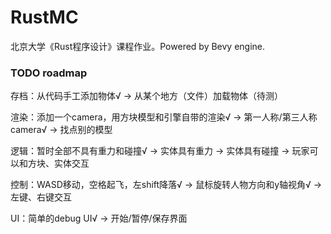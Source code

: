 # RustMC

北京大学《Rust程序设计》课程作业。Powered by Bevy engine.

### TODO roadmap

存档：从代码手工添加物体√ -> 从某个地方（文件）加载物体（待测）

渲染：添加一个camera，用方块模型和引擎自带的渲染√ -> 第一人称/第三人称camera√ -> 找点别的模型

逻辑：暂时全部不具有重力和碰撞√ -> 实体具有重力 -> 实体具有碰撞 -> 玩家可以和方块、实体交互

控制：WASD移动，空格起飞，左shift降落√ -> 鼠标旋转人物方向和y轴视角√ -> 左键、右键交互

UI：简单的debug UI√ -> 开始/暂停/保存界面
